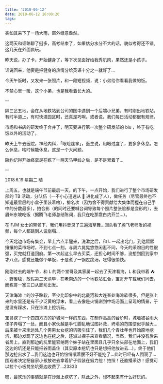 ```yaml
---
title: '2018-06-12'
date: 2018-06-12 16:00:26
tags:
---
```


突如其来下了一场大雨，窗外绿意盎然。

这两天和韬略聊了挺多，高考结束了，如果估分水分不大的话，貌似考得还不错。这几天在外面疯玩。

昨天说，办了卡，开始健身了，等下次见面好给我秀肌肉，果然还是小孩子。

话说回来，他要是把健身的热情分给英语十分之一就好了...

今天午饭时，又发来一张照片，和一段短视频，说：小弟给你看看我做的饭。

不禁心里一暖，这个小弟，也是我看着长大的。

--

隔三岔五地，会在从地铁站到公司的图中遇到一个后端小兄弟，有时刚出地铁站，有时半道上，有时快进园区时，还真是巧啊，或者说，我们每日活动都很有规律。

市场和书店的研发终于合并了，明天要进行第一次整个研发部的 biu ，终于有吃饭以外的活动了。

昨天上午去医院，神经内科，「眼睑痉挛」，医生说，用眼过度了，要多多休息。怎么休息，啥时候能休息，这是一个大问题。

隐约记得开始痉挛是在练了一两天马甲线之后，是不是累着了...

--

2018.6.19 星期二 晴

上周五，也就是端午节前最后一天，的下午，一点开始，我们进行了整个市场研发部的 TB 活动，分队伍（一不小心迅速从 🥚  进化成了人），做任务（尽管最终也不知道最里层的小盒子里装着啥），排名次（因为舍不得贡献给大集体而握在自己手中的分数最多），拍合影（的同时还要喊台词导致每个照片整张脸都是变形的），去眉州东坡吃饭（据腾飞老师总结陈词，我只在吃那盘白灼芥兰...）。

在 FJM 女士的带领下，我们用抖音录了三遍海草舞...回头看了腾飞老师发的视频，每个人都跳到人设崩塌...

今天北边市场有集会，早上六点半醒来，洗漱之后，和 L 一起出北门，到达熙熙攘攘的菜市场时，不到七点一刻。与周六晃晃悠悠闲逛不同，今天的采购目的性很强，买完就打道回府。第一次起这么早去买菜，还担心时间不够，没想到回到家中才八点，感觉还能做个早饭，于是煮了一锅疙瘩汤，吃得很愉快。

刚刚过去的端午节，和 L 的两个堂哥及其家属一起去了天津看海，L 和我带着 ⛺️  、野餐毯，放假第二天清早，在老南边的一个地铁站汇合，宝哥开车载我们同去，而栋哥一家三口从廊坊出发。

天津海滩上的沙子略软，至少比印象中的北戴河和大连某处海滩软很多，但是涨上来的水里还是有不少泛黄的浮末，看上去像是火锅涮到中场汤面上呈现的情景，于是没有踩水，只在沙滩上挖坑玩。

宝哥挖了一个四四方方的护城河一样的东西，在制作高高的台阶时，城墙被谷雨大侄子弄塌了一处，而且小家伙越是手忙脚乱地试图补救，坍塌的范围便似乎越大...后来被十来米远处几个男男女女挖的坑吸引住了，我们几个青壮年也开始原地挖坑，那边发现了这边也在挖之后，还派过探子来查看情况，当然，我们并没有后来者居上，直到那边的坑里能容纳两个妹子站在里面且几乎只余头部在地面上，我们这边的坑还是只能把谷雨盖住（其实原本挖坑也只是想把他放进去...）。终于他们那边挖出水了...我们这边也开始纷纷嚷着腰不好不能挖了...此时已经有人围观了...围观者决定把自家小孩放进去拿着铲子假装在努力挖！拍照！还直播采访！感觉可以拉个小板凳坐坑旁边收费了...23333

嗯，最欢乐的事情就是在沙滩上挖坑了，除此之外，想不起来有什么好玩的。



